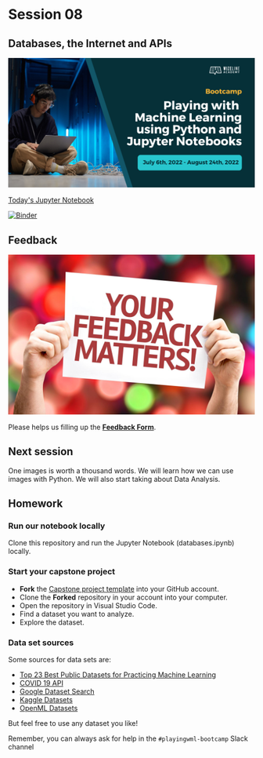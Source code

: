 # Session 08

## Databases, the Internet and APIs

![Course Hero](images/hero.png)

[Today's Jupyter Notebook](./databases.ipynb)

[![Binder](https://mybinder.org/badge_logo.svg)](https://mybinder.org/v2/gh/WizelineIntroToPythonML/08-databases/HEAD?labpath=databases.ipynb)

## Feedback

![Your Feedback Matters](images/feedback.png)

Please helps us filling up the **[Feedback Form](https://docs.google.com/forms/d/e/1FAIpQLSf-yrrCkg66KFFimIk62me8jkSybb9wY1tdqhuRNKG1pchk5w/viewform)**.

## Next session

One images is worth a thousand words. We will learn how we can use images with Python. We will also start taking about Data Analysis.

## Homework

### Run our notebook locally

Clone this repository and run the Jupyter Notebook (databases.ipynb) locally.

### Start your capstone project

- **Fork** the [Capstone project template](https://github.com/WizelineIntroToPythonML/capstone) into your GitHub account.
- Clone the **Forked** repository in your account into your computer.
- Open the repository in Visual Studio Code.
- Find a dataset you want to analyze.
- Explore the dataset.

### Data set sources

Some sources for data sets are:

- [Top 23 Best Public Datasets for Practicing Machine Learning](https://rubikscode.net/2021/07/19/top-23-best-public-datasets-for-practicing-machine-learning/)
- [COVID 19 API](https://documenter.getpostman.com/view/10808728/SzS8rjbc#intro)
- [Google Dataset Search](https://datasetsearch.research.google.com)
- [Kaggle Datasets](https://www.kaggle.com/datasets)
- [OpenML Datasets](https://www.openml.org/search?type=data&sort=runs&status=active)

But feel free to use any dataset you like!

Remember, you can always ask for help in the `#playingwml-bootcamp` Slack channel

